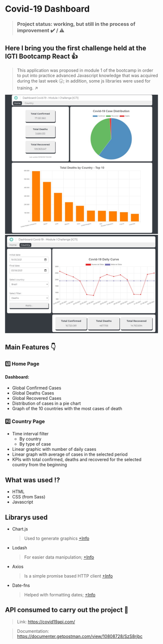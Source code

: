 # Covid-19 Dashboard

> ### Project status: working, but still in the process of improvement :heavy_check_mark: / :warning:

## Here I bring you the first challenge held at the IGTI Bootcamp React :+1:

> This application was proposed in module 1 of the bootcamp in order to put into practice advanced Javascript knowledge that was acquired during the last week :clock530:; in addition, some js libraries were used for training. :arrow_upper_right:

<img src="https://github.com/jonathan-sengel/bootcamp-igti_react/blob/master/module1-Covid19-Dashboard/media/print1.jpg" width=800 alt="home page image">
<img src="https://github.com/jonathan-sengel/bootcamp-igti_react/blob/master/module1-Covid19-Dashboard/media/print2.jpg" width=800 alt="country page image">

## Main Features :point_down:

### :one: Home Page

#### Dashboard:

- Global Confirmed Cases
- Global Deaths Cases
- Global Recovered Cases
- Distribution of cases in a pie chart
- Graph of the 10 countries with the most cases of death

### :two: Country Page

- Time interval filter
  - By country
  - By type of case
- Linear graphic with number of daily cases
- Linear graph with average of cases in the selected period
- KPIs with total confirmed, deaths and recovered for the selected country from the beginning

## What was used :interrobang:

- HTML
- CSS (from Sass)
- Javascript

## Librarys used

- Chart.js
  > Used to generate graphics [+Info](https://www.chartjs.org/)
- Lodash
  > For easier data manipulation; [+Info](https://lodash.com/)
- Axios
  > Is a simple promise based HTTP client [+Info](https://github.com/axios/axios)
- Date-fns
  > Helped with formatting dates; [+Info](https://date-fns.org/)

## API consumed to carry out the project :key:

> Link: https://covid19api.com/

> Documentation: https://documenter.getpostman.com/view/10808728/SzS8rjbc
